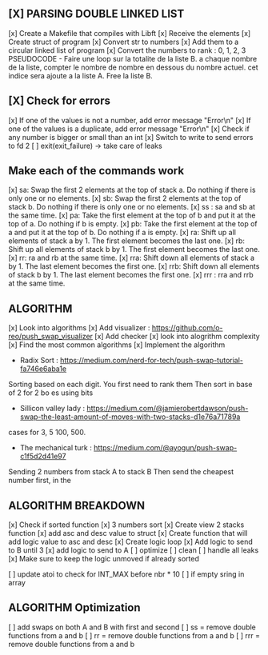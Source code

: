 ## [X] PARSING DOUBLE LINKED LIST

[x] Create a Makefile that compiles with Libft 
[x] Receive the elements
[x] Create struct of program
[x] Convert str to numbers
[x] Add them to a circular linked list of program
[x] Convert the numbers to rank : 0, 1, 2, 3
	PSEUDOCODE
	- Faire une loop sur la totalite de la liste B.
	a chaque nombre de la liste, compter le nombre de nombre en dessous du nombre actuel. cet indice sera ajoute a la liste A. 
	Free la liste B.

## [X] Check for errors

[x] If one of the values is not a number, add error message "Error\n"
[x] If one of the values is a duplicate, add error message "Error\n"
[x] Check if any number is bigger or small than an int
[x] Switch to write to send errors to fd 2
[ ] exit(exit_failure) -> take care of leaks

## Make each of the commands work

[x] sa: Swap the first 2 elements at the top of stack a.
	Do nothing if there is only one or no elements.
[x] sb: Swap the first 2 elements at the top of stack b.
	Do nothing if there is only one or no elements.
[x] ss : sa and sb at the same time.
[x] pa: Take the first element at the top of b and put it at the top of a.
	Do nothing if b is empty.
[x] pb: Take the first element at the top of a and put it at the top of b.
	Do nothing if a is empty.
[x] ra: Shift up all elements of stack a by 1.
	The first element becomes the last one.
[x] rb: Shift up all elements of stack b by 1.
	The first element becomes the last one.
[x] rr: ra and rb at the same time.
[x] rra: Shift down all elements of stack a by 1.
	The last element becomes the first one.
[x]	rrb: Shift down all elements of stack b by 1.
	The last element becomes the first one.
[x] rrr : rra and rrb at the same time.

## ALGORITHM

[x] Look into algorithms
[x] Add visualizer : https://github.com/o-reo/push_swap_visualizer
[x] Add checker
[x] look into alogrithm complexity
[x] Find the most common algorithms
[x] Implement the algorithm

- Radix Sort : https://medium.com/nerd-for-tech/push-swap-tutorial-fa746e6aba1e

Sorting based on each digit. You first need to rank them
Then sort in base of 2 for 2 bo es using bits

- Sillicon valley lady : https://medium.com/@jamierobertdawson/push-swap-the-least-amount-of-moves-with-two-stacks-d1e76a71789a

cases for 3, 5 100, 500.

- The mechanical turk : https://medium.com/@ayogun/push-swap-c1f5d2d41e97

Sending 2 numbers from stack A to stack B
Then send the cheapest number first, in the 

## ALGORITHM BREAKDOWN

[x] Check if sorted function
[x] 3 numbers sort
[x] Create view 2 stacks function
[x] add asc and desc value to struct
[x] Create function that will add logic value to asc and desc
[x] Create logic loop
[x] Add logic to send to B until 3
[x] add logic to send to A
[ ] optimize
[ ] clean
[ ] handle all leaks
[x] Make sure to keep the logic unmoved if already sorted



[ ] update atoi to check for INT_MAX before nbr * 10
[ ] if empty sring in array

## ALGORITHM Optimization

[ ] add swaps on both A and B with first and second
[ ] ss = remove double functions from a and b
[ ] rr = remove double functions from a and b
[ ] rrr = remove double functions from a and b
